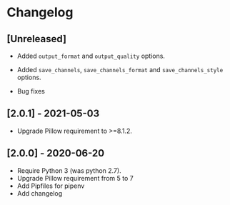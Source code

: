# Changelog


## [Unreleased]

* Added `output_format` and `output_quality` options.

* Added `save_channels`, `save_channels_format` and `save_channels_style` options.

* Bug fixes


## [2.0.1] - 2021-05-03

* Upgrade Pillow requirement to >=8.1.2.


## [2.0.0] - 2020-06-20

* Require Python 3 (was python 2.7).
* Upgrade Pillow requirement from 5 to 7
* Add Pipfiles for pipenv
* Add changelog